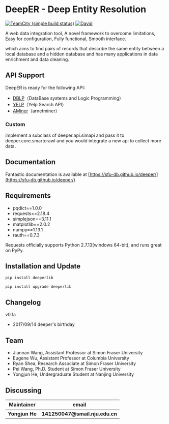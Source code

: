 DeepER - Deep Entity Resolution
=========================
[![TeamCity (simple build status)](https://img.shields.io/badge/pypi-0.1.a-orange.svg?style=plastic)](https://pypi.python.org/pypi/deeperlib/0.1a0)
[![David](https://img.shields.io/badge/python-2.7-blue.svg?style=plastic)](https://www.python.org/)
	
A web data integration tool, A novel framework to overcome limitations, Easy for  configuration, Fully functional, Smooth interface.

which aims to find pairs of records that describe the same entity between a local database and a hidden database and has many applications in data enrichment and data cleaning. 


API Support
------------
DeepER is ready for the following API:

* [DBLP](http://dblp.uni-trier.de/faq/How+to+use+the+dblp+search+API.html)（DataBase systems and Logic Programming）
* [YELP](https://www.yelp.com/developers/documentation/v3/business_search)（Yelp Search API）
* [AMiner](http://doc.aminer.org/en/latest/s/index.html)（arnetminer）

### Custom

implement a subclass of deeper.api.simapi and pass it to deeper.core.smartcrawl 
and you would integrate a new api to collect more data.


Documentation
------------
Fantastic documentation is available at [https://sfu-db.github.io/deeper/](https://sfu-db.github.io/deeper/) 


Requirements
------------

* pqdict==1.0.0
* requests==2.18.4
* simplejson==3.11.1
* matplotlib==2.0.2
* numpy==1.13.1
* rauth==0.7.3

Requests officially supports Python 2.7.13(windows 64-bit), and runs great on PyPy.


Installation and Update
-----------------------

```
pip install deeperlib
```

```
pip install upgrade deeperlib
```

Changelog
----------
v0.1a

* 2017/09/14 deeper's birthday

Team
----------
* Jiannan Wang, Assistant Professor at Simon Fraser University
* Eugene Wu, Assistant Professor at Columbia University
* Ryan Shea, Research Associate at Simon Fraser University
* Pei Wang, Ph.D. Student at Simon Fraser University
* Yongjun He, Undergraduate Student at Nanjing University

Discussing
----------
<table> 
	<tr> 
		<th>Maintainer</th> 
		<th>email</th>
	</tr> 
	<tr> 
		<th>Yongjun He</th> 
		<th>141250047@smail.nju.edu.cn</th> 
	</tr>  
</table>
